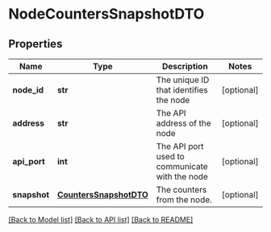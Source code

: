 # NodeCountersSnapshotDTO

## Properties
Name | Type | Description | Notes
------------ | ------------- | ------------- | -------------
**node_id** | **str** | The unique ID that identifies the node | [optional] 
**address** | **str** | The API address of the node | [optional] 
**api_port** | **int** | The API port used to communicate with the node | [optional] 
**snapshot** | [**CountersSnapshotDTO**](CountersSnapshotDTO.md) | The counters from the node. | [optional] 

[[Back to Model list]](../nifiDocs.md#documentation-for-models) [[Back to API list]](../nifiDocs.md#documentation-for-api-endpoints) [[Back to README]](../nifiDocs.md)


